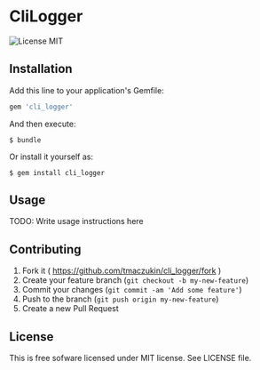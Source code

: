 # CliLogger

![License MIT](https://img.shields.io/badge/license-MIT-blue.svg)

## Installation

Add this line to your application's Gemfile:

```ruby
gem 'cli_logger'
```

And then execute:

    $ bundle

Or install it yourself as:

    $ gem install cli_logger

## Usage

TODO: Write usage instructions here

## Contributing

1. Fork it ( https://github.com/tmaczukin/cli_logger/fork )
2. Create your feature branch (`git checkout -b my-new-feature`)
3. Commit your changes (`git commit -am 'Add some feature'`)
4. Push to the branch (`git push origin my-new-feature`)
5. Create a new Pull Request

## License

This is free sofware licensed under MIT license. See LICENSE file.
